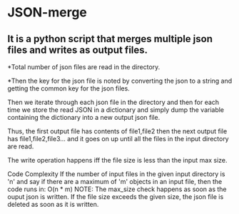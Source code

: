 # JSON-merge 
## It is a python script that merges multiple json files and writes as output files.

*Total number of json files are read in the directory.

*Then the key for the json file is noted by converting the json to a string and getting the common key for the json files.

Then we iterate through each json file in the directory and then for each time we store the read JSON in a dictionary and simply dump the variable containing the dictionary into a new output json file.

Thus, the first output file has contents of file1,file2 then the next output file has file1,file2,file3... and it goes on up until all the files in the input directory are read.

The write operation happens iff the file size is less than the input max size.

Code Complexity
If the number of input files in the given input directory is 'n' and say if there are a maximum of 'm' objects in an input file, then the code runs in:
O(n * m)
NOTE: The max_size check happens as soon as the ouput json is written. If the file size exceeds the given size, the json file is deleted as soon as it is written.

